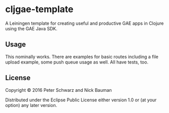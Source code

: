 # cljgae-template

A Leiningen template for creating useful and productive GAE apps in Clojure using the GAE Java SDK.

## Usage

This nominally works. There are examples for basic routes including a file upload example, some push queue usage as well. All have tests, too.

## License

Copyright © 2016 Peter Schwarz and Nick Bauman

Distributed under the Eclipse Public License either version 1.0 or (at your option) any later version.
